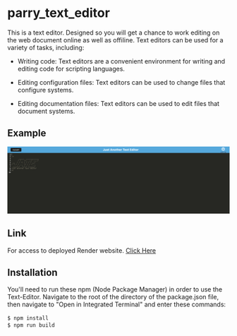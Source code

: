 # parry_text_editor

This is a text editor. Designed so you will get a chance to work editing on the web document online as well as offiline. Text editors can be used for a variety of tasks, including:

- Writing code: Text editors are a convenient environment for writing and editing code for scripting languages.

- Editing configuration files: Text editors can be used to change files that configure systems.

- Editing documentation files: Text editors can be used to edit files that document systems.

## Example

<img src="./assets/screenshot.png"
     alt="textEditor">

## Link

For access to deployed Render website. [Click Here](https://parry-text-editor.onrender.com/)

## Installation

You'll need to run these npm (Node Package Manager) in order to use the Text-Editor. Navigate to the root of the directory of the package.json file, then navigate to "Open in Integrated Terminal" and enter these commands: 

```
$ npm install
$ npm run build
```

